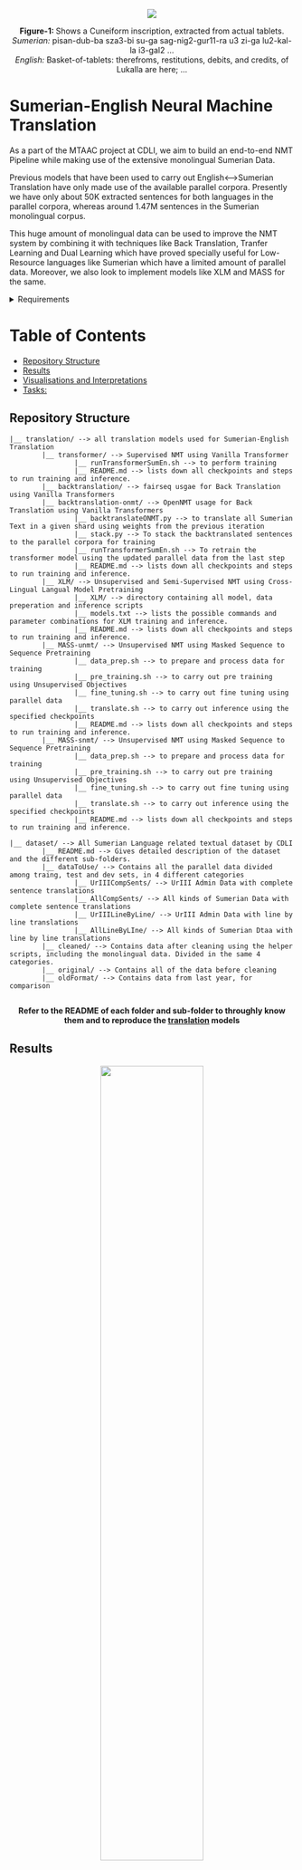 <p align="center">
  <img src="https://github.com/cdli-gh/Unsupervised-NMT-for-Sumerian-English/blob/master/repoSum0.jpg" />
</p>

<p align="center">
  <b> Figure-1: </b> Shows a Cuneiform inscription, extracted from actual tablets.<br>
  <i> Sumerian: </i> pisan-dub-ba sza3-bi su-ga sag-nig2-gur11-ra u3 zi-ga lu2-kal-la i3-gal2 ... <br>
  <i> English: </i> Basket-of-tablets: therefroms, restitutions, debits, and credits, of Lukalla are here; ...
</p>

# Sumerian-English Neural Machine Translation
As a part of the MTAAC project at CDLI, we aim to build an end-to-end NMT Pipeline while making use of the extensive monolingual Sumerian Data. 

Previous models that have been used to carry out English<-->Sumerian Translation have only made use of the available parallel corpora. Presently we have only about 50K extracted sentences for both languages in the parallel corpora, whereas around 1.47M sentences in the Sumerian monolingual corpus. 

This huge amount of monolingual data can be used to improve the NMT system by combining it with techniques like Back Translation, Tranfer Learning and Dual Learning which have proved specially useful for Low-Resource languages like Sumerian which have a limited amount of parallel data. Moreover, we also look to implement models like XLM and MASS for the same.

<details>
<summary> Requirements </summary> 
- Python 3.5.2 or higher <br>
- NumPy <br>
- Pandas <br>
- PyTorch <br>
- Torch Text <br>
- OpenNMT-py <br>
- fairseq <br>

</details>

Table of Contents
=================

* [Repository Structure](#repository-structure)
* [Results](#results)
* [Visualisations and Interpretations](#visualisations-and-interpretations)
* [Tasks:](#tasks)

## Repository Structure

```
|__ translation/ --> all translation models used for Sumerian-English Translation 
        |__ transformer/ --> Supervised NMT using Vanilla Transformer
                |__ runTransformerSumEn.sh --> to perform training
                |__ README.md --> lists down all checkpoints and steps to run training and inference.
        |__ backtranslation/ --> fairseq usgae for Back Translation using Vanilla Transformers
        |__ backtranslation-onmt/ --> OpenNMT usage for Back Translation using Vanilla Transformers
                |__ backtranslateONMT.py --> to translate all Sumerian Text in a given shard using weights from the previous iteration
                |__ stack.py --> To stack the backtranslated sentences to the parallel corpora for training
                |__ runTransformerSumEn.sh --> To retrain the transformer model using the updated parallel data from the last step
                |__ README.md --> lists down all checkpoints and steps to run training and inference.
        |__ XLM/ --> Unsupervised and Semi-Supervised NMT using Cross-Lingual Langual Model Pretraining
                |__ XLM/ --> directory containing all model, data preperation and inference scripts
                |__ models.txt --> lists the possible commands and parameter combinations for XLM training and inference.
                |__ README.md --> lists down all checkpoints and steps to run training and inference.
        |__ MASS-unmt/ --> Unsupervised NMT using Masked Sequence to Sequence Pretraining
                |__ data_prep.sh --> to prepare and process data for training 
                |__ pre_training.sh --> to carry out pre training using Unsupervised Objectives
                |__ fine_tuning.sh --> to carry out fine tuning using parallel data
                |__ translate.sh --> to carry out inference using the specified checkpoints
                |__ README.md --> lists down all checkpoints and steps to run training and inference.
        |__ MASS-snmt/ --> Unsupervised NMT using Masked Sequence to Sequence Pretraining 
                |__ data_prep.sh --> to prepare and process data for training 
                |__ pre_training.sh --> to carry out pre training using Unsupervised Objectives
                |__ fine_tuning.sh --> to carry out fine tuning using parallel data
                |__ translate.sh --> to carry out inference using the specified checkpoints
                |__ README.md --> lists down all checkpoints and steps to run training and inference.

|__ dataset/ --> All Sumerian Language related textual dataset by CDLI
        |__ README.md --> Gives detailed description of the dataset and the different sub-folders.
        |__ dataToUse/ --> Contains all the parallel data divided among traing, test and dev sets, in 4 different categories
                |__ UrIIICompSents/ --> UrIII Admin Data with complete sentence translations
                |__ AllCompSents/ --> All kinds of Sumerian Data with complete sentence translations
                |__ UrIIILineByLine/ --> UrIII Admin Data with line by line translations
                |__ AllLineByLIne/ --> All kinds of Sumerian Dtaa with line by line translations
        |__ cleaned/ --> Contains data after cleaning using the helper scripts, including the monolingual data. Divided in the same 4 categories.
        |__ original/ --> Contains all of the data before cleaning
        |__ oldFormat/ --> Contains data from last year, for comparison
        
```

<p align="center">
  <b> Refer to the README of each folder and sub-folder to throughly know them and to reproduce the <a href="https://github.com/cdli-gh/Semi-Supervised-NMT-for-Sumerian-English/tree/master/translation">translation</a> models </b>
</p>

## Results
<p align="center">
  <img src="https://github.com/cdli-gh/Unsupervised-NMT-for-Sumerian-English/blob/master/nmt_results.png" width="60%"/>
</p>

<p align="center">
  <b> Table-1: </b> Sumerian-English Machine Translation.<br>All numeric values other than those in Human Evaluation represent the BLEU Score.<br>
</p>

## Visualisations and Interpretations 
<p align="center">
  <img src="https://github.com/cdli-gh/Unsupervised-NMT-for-Sumerian-English/blob/master/highlights.png" width="100%"/>
</p>

<p align="center">
  <b> Figure-2:</b> Selected output tokens for Sumerian Input text of <i>”sze-ba geme2 usz-bar kiszib3 ur-dasznan ugula”</i>, which translates to <i>”barley rations of the female weavers under seal of UrAnan the foreman”</i> <br> 
</p>
<!-- <p style="color: #00FF00">Green</p> and <p style="color: #FF0000">Red</p> fonts represent the correct and wrong output, respectively, while the <p style="background-color: #00FF00">Green</p> and <p style="background-color: #FF0000">Red</p> highlights represent positive and negative attributions, respectively. -->

<p align="center">
  <img src="https://github.com/cdli-gh/Semi-Supervised-NMT-for-Sumerian-English/blob/master/heatmaps.png" width="90%"/>
</p>

<p align="center">
  <b> Figure-3:</b> Feature Ablation and attention Attributions, respectively,<br>for a span of input and output text through the Data Augmented XLM</i> <br> 
</p>


## Mentors:
1. [Niko Schenk](https://www.uni-frankfurt.de/46551536/Niko_Schenk)
2. [Ravneet Punia](https://in.linkedin.com/in/ravneetpunia)

## Tasks:

- [x] Preparing the parallel and monolingual texts for final usage. Using methods like BPE and BBPE to tokenize the text.
- [x] Implementing the Vanilla Transformer for Sumerian to English as well as English to Sumerian
- [x] Back Translation using Sumerian Monolingual data
- [x] Transfer Learning from pre-trained models of other languages
- [x] XLM for Unsupervised NMT.
- [x] XLM for Semi-Supervised NMT
- [x] MASS for Unsupervised NMT.
- [x] MASS for Semi-Supervised NMT.
- [x] Pre-training using Augmented Data
- [x] Interpretation of the NMT Models

...

For an end-to-end translation pipeline making use of translation models from this repository, refer to the <a href="https://github.com/cdli-gh/Sumerian-Translation-Pipeline">cdli-gh/Sumerian_Translation-Pipeline</a> project, where you can give an ATF file containing Sumerian sentences as input and get an ATF file with corresponding English translations as the output.
